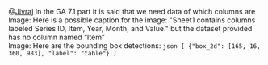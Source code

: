 @[Jivraj](https://discourse.onlinedegree.iitm.ac.in/u/Jivraj)
In the GA 7.1 part it is said that we need data of which columns are  
Image: Here is a possible caption for the image: "Sheet1 contains columns
labeled Series ID, Item, Year, Month, and Value."
but the dataset provided has no column named “Item”  
Image: Here are the bounding box detections: ```json [ {"box_2d": [165, 16,
360, 983], "label": "table"} ] ```